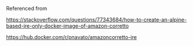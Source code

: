 Referenced from

https://stackoverflow.com/questions/77343684/how-to-create-an-alpine-based-jre-only-docker-image-of-amazon-corretto

https://hub.docker.com/r/pnavato/amazoncorretto-jre
